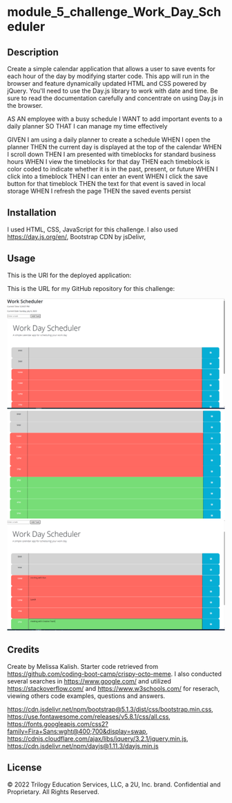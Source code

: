 # module_5_challenge_Work_Day_Scheduler

## Description

Create a simple calendar application that allows a user to save events for each hour of the day by modifying starter code. This app will run in the browser and feature dynamically updated HTML and CSS powered by jQuery.
You'll need to use the Day.js library to work with date and time. Be sure to read the documentation carefully and concentrate on using Day.js in the browser.

AS AN employee with a busy schedule
I WANT to add important events to a daily planner
SO THAT I can manage my time effectively

GIVEN I am using a daily planner to create a schedule
WHEN I open the planner
THEN the current day is displayed at the top of the calendar
WHEN I scroll down
THEN I am presented with timeblocks for standard business hours
WHEN I view the timeblocks for that day
THEN each timeblock is color coded to indicate whether it is in the past, present, or future
WHEN I click into a timeblock
THEN I can enter an event
WHEN I click the save button for that timeblock
THEN the text for that event is saved in local storage
WHEN I refresh the page
THEN the saved events persist

## Installation

I used HTML, CSS, JavaScript for this challenge. I also used https://day.js.org/en/, Bootstrap CDN by jsDelivr, 

## Usage

This is the URl for the deployed application: 

This is the URL for my GitHub repository for this challenge: 


![Sceenshot1](https://github.com/melkali42/module_5_challenge_Work_Day_Scheduler/blob/main/Assets/images/Work%20scheduler.PNG)
![Screenshot2](https://github.com/melkali42/module_5_challenge_Work_Day_Scheduler/blob/main/Assets/images/Work%20scheduler(2).PNG)
![Screenshot3](https://github.com/melkali42/module_5_challenge_Work_Day_Scheduler/blob/main/Assets/images/Work%20scheduler(3).PNG)

## Credits

Create by Melissa Kalish. Starter code retrieved from https://github.com/coding-boot-camp/crispy-octo-meme. I also conducted several searches in https://www.google.com/ and utilized https://stackoverflow.com/ and https://www.w3schools.com/ for reserach, viewing others code examples, questions and answers.

https://cdn.jsdelivr.net/npm/bootstrap@5.1.3/dist/css/bootstrap.min.css, 
https://use.fontawesome.com/releases/v5.8.1/css/all.css,
https://fonts.googleapis.com/css2?family=Fira+Sans:wght@400;700&display=swap, 
https://cdnjs.cloudflare.com/ajax/libs/jquery/3.2.1/jquery.min.js, 
https://cdn.jsdelivr.net/npm/dayjs@1.11.3/dayjs.min.js

## License

© 2022 Trilogy Education Services, LLC, a 2U, Inc. brand. Confidential and Proprietary. All Rights Reserved.
